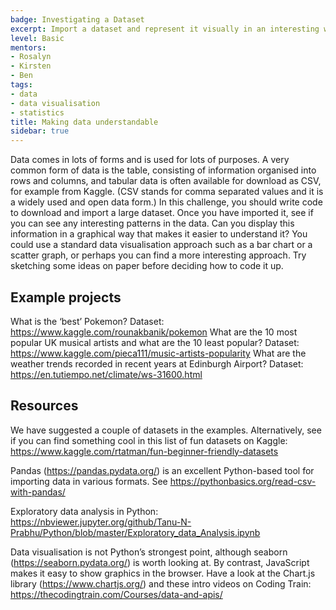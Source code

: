 ```yaml
---
badge: Investigating a Dataset
excerpt: Import a dataset and represent it visually in an interesting way
level: Basic
mentors:
- Rosalyn
- Kirsten
- Ben
tags:
- data
- data visualisation
- statistics
title: Making data understandable
sidebar: true
---
```

Data comes in lots of forms and is used for lots of purposes. A very common form of data is the table, consisting of information organised into rows and columns, and tabular data is often available for download as CSV, for example from Kaggle. (CSV stands for comma separated values and it is a widely used and open data form.) In this challenge, you should write code to download and import a large dataset. Once you have imported it, see if you can see any interesting patterns in the data. Can you display this information in a graphical way that makes it easier to understand it? You could use a standard data visualisation approach such as a bar chart or a scatter graph, or perhaps you can find a more interesting approach. Try sketching some ideas on paper before deciding how to code it up.

## Example projects
What is the ‘best’ Pokemon? Dataset: <a href="https://www.kaggle.com/rounakbanik/pokemon" rel="noopener">https://www.kaggle.com/rounakbanik/pokemon</a>
What are the 10 most popular UK musical artists and what are the 10 least popular? Dataset: <a href="https://www.kaggle.com/pieca111/music-artists-popularity" rel="noopener">https://www.kaggle.com/pieca111/music-artists-popularity</a>
What are the weather trends recorded in recent years at Edinburgh Airport? Dataset: <a href="https://en.tutiempo.net/climate/ws-31600.html" rel="noopener">https://en.tutiempo.net/climate/ws-31600.html</a>
 

## Resources
We have suggested a couple of datasets in the examples. Alternatively, see if you can find something cool in this list of fun datasets on Kaggle: <a href="https://www.kaggle.com/rtatman/fun-beginner-friendly-datasets" rel="noopener">https://www.kaggle.com/rtatman/fun-beginner-friendly-datasets</a> 

Pandas (<a href="https://pandas.pydata.org/" rel="noopener">https://pandas.pydata.org/</a>) is an excellent Python-based tool for importing data in various formats.
See <a href="https://pythonbasics.org/read-csv-with-pandas/" rel="noopener">https://pythonbasics.org/read-csv-with-pandas/</a>

Exploratory data analysis in Python: <a href="https://nbviewer.jupyter.org/github/Tanu-N-Prabhu/Python/blob/master/Exploratory_data_Analysis.ipynb" rel="noopener">https://nbviewer.jupyter.org/github/Tanu-N-Prabhu/Python/blob/master/Exploratory_data_Analysis.ipynb</a>

Data visualisation is not Python’s strongest point, although seaborn (<a href="https://seaborn.pydata.org/" rel="noopener">https://seaborn.pydata.org/</a>) is worth looking at.
By contrast, JavaScript makes it easy to show graphics in the browser. Have a look at the Chart.js library (<a href="https://www.chartjs.org/" rel="noopener">https://www.chartjs.org/</a>) and these intro videos on Coding Train: <a href="https://thecodingtrain.com/Courses/data-and-apis/" rel="noopener">https://thecodingtrain.com/Courses/data-and-apis/</a>

